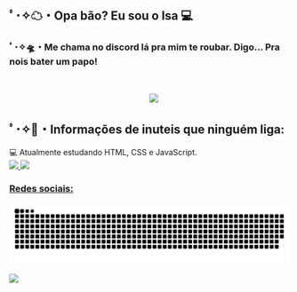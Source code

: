  
<h2>ﾟ･✧☁・Opa bão? Eu sou o Isa 💻 </h2>

<h3>ﾟ･✧🛸・Me chama no discord lá pra mim te roubar. Digo... Pra nois bater um papo!</h3>
 ​<p align="center" > 
 ​    <img src="https://discord.c99.nl/widget/theme-4/713499323672821900.png" /> 

</p>

<h2>ﾟ･✧🌌・Informações de inuteis que ninguém liga: </h2>
💻 Atualmente estudando HTML, CSS e JavaScript.
<div>
  <a href="https://github.com/Samasz">
  <img height="180em" src="https://github-readme-stats.vercel.app/api?username=Samasz&show_icons=true&theme=dracula&include_all_commits=true&count_private=true"/>
  <img height="180em" align "right" src="https://github-readme-stats.vercel.app/api/top-langs/?username=VictoriaEmilly&layout=compact&langs_count=7&theme=dracula"/>
    
   ### Redes sociais:
   
<div> 
 
<picture>
  <source media="(prefers-color-scheme: dark)" srcset="https://raw.githubusercontent.com/platane/platane/output/github-contribution-grid-snake-dark.svg">
  <source media="(prefers-color-scheme: light)" srcset="https://raw.githubusercontent.com/platane/platane/output/github-contribution-grid-snake.svg">
  <img alt="github contribution grid snake animation" src="https://raw.githubusercontent.com/platane/platane/output/github-contribution-grid-snake.svg">
</picture>

  <a href="https://www.instagram.com/isabella_goessz/" target="_blank"><img src="https://img.shields.io/badge/-Instagram-%23E4405F?style=for-the-badge&logo=instagram&logoColor=white" target="_blank"></a>

</div>
  
